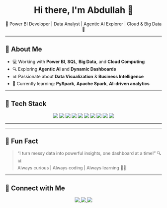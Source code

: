 <h1 align="center">Hi there, I'm Abdullah 👋</h1>
<p align="center">🌟 Power BI Developer | Data Analyst | Agentic AI Explorer | Cloud & Big Data  🌟</p>

---

## 🚀 About Me

- 💻 Working with **Power BI**, **SQL**, **Big Data**, and **Cloud Computing**
- 🔍 Exploring **Agentic AI** and **Dynamic Dashboards**
- 📊 Passionate about **Data Visualization** & **Business Intelligence**
- 🧠 Currently learning: **PySpark**, **Apache Spark**, **AI-driven analytics**

---

## 🧠 Tech Stack

<p align="center">
  <img src="https://img.shields.io/badge/Python-3776AB?style=for-the-badge&logo=python&logoColor=white"/>
  <img src="https://img.shields.io/badge/Pandas-150458?style=for-the-badge&logo=pandas&logoColor=white"/>
  <img src="https://img.shields.io/badge/Numpy-013243?style=for-the-badge&logo=numpy&logoColor=white"/>
  <img src="https://img.shields.io/badge/Matplotlib-11557c?style=for-the-badge&logo=matplotlib&logoColor=white"/>
  <img src="https://img.shields.io/badge/PySpark-e76f00?style=for-the-badge&logo=apachespark&logoColor=white"/>
  <img src="https://img.shields.io/badge/Apache_Spark-ea2b0e?style=for-the-badge&logo=apachespark&logoColor=white"/>
  <img src="https://img.shields.io/badge/Power_BI-f2c811?style=for-the-badge&logo=powerbi&logoColor=black"/>
  <img src="https://img.shields.io/badge/Tableau-e97627?style=for-the-badge&logo=tableau&logoColor=white"/>
  <img src="https://img.shields.io/badge/SQL-005c9c?style=for-the-badge&logo=mysql&logoColor=white"/>
  <img src="https://img.shields.io/badge/Cloud-0e76a8?style=for-the-badge&logo=cloudflare&logoColor=white"/>
</p>

---




---

## 🧩 Fun Fact

> “I turn messy data into powerful insights, one dashboard at a time!” 🔍📊  
> Always curious | Always coding | Always learning 🧠🚀

---

## 🔗 Connect with Me

<p align="center">
  <a href="https://linkedin.com/in/www.linkedin.com/in/abdullah-durrani-2299khan

" target="_blank">
    <img src="https://img.shields.io/badge/LinkedIn-AbdullahDurrani-blue?style=for-the-badge&logo=linkedin"/>
  </a>
  <a href="https://github.com/abdullahdurrani-1" target="_blank">
    <img src="https://img.shields.io/badge/GitHub-abdullahdurrani--1-black?style=for-the-badge&logo=github"/>
  </a>
  <a href="mailto:your-duraniabdulah2299@gmail.com" target="_blank">
    <img src="https://img.shields.io/badge/Gmail-Contact-red?style=for-the-badge&logo=gmail&logoColor=white"/>
  </a>
  <a href="https://instagram.com/abdulah_durani" target="_blank">
    <img src="https://img.shields.io/badge/Instagram-@yourusername-E4405F?style=for-the-badge&logo=instagram&logoColor=white"/>
  </a>
</p>
